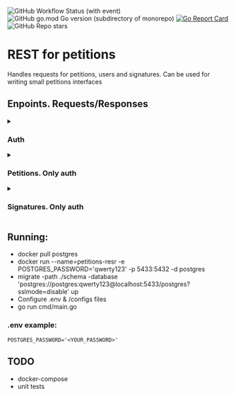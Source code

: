 ![GitHub Workflow Status (with event)](https://img.shields.io/github/actions/workflow/status/zardan4/petition-rest/linter.yml)
![GitHub go.mod Go version (subdirectory of monorepo)](https://img.shields.io/github/go-mod/go-version/zardan4/petition-rest)
[![Go Report Card](https://goreportcard.com/badge/github.com/zardan4/petition-rest)](https://goreportcard.com/report/github.com/zardan4/petition-rest)
![GitHub Repo stars](https://img.shields.io/github/stars/zardan4/petition-rest)

# REST for petitions
Handles requests for petitions, users and signatures. Can be used for writing small petitions interfaces
## Enpoints. Requests/Responses
<details>
<summary>
<h3>Auth</h3>
</summary>

#### POST /signup. Create new user
```go
CreateUser(user petitions.User) (int, error)
```
Request body
```json
{
    "name": "mark zuckerberg",
    "grade": "3",
    "password": "secretpassword123"
}
```
Response
```json
{
    "id": newUserId
}
```

<br>

#### POST /signin. Sign in as old user
```go
GetUserByName(name, password string) (petitions.User, error)
```
Request body
```json
{
    "name": "mark zuckerberg",
    "password": "secretpassword123"
}
```
Response
```json
{
    "token": usersJWT
}
```
</details>

<!-- petitions -->
<details>
<summary>
<h3>Petitions. Only auth</h3>
</summary>

#### GET /petitions. Get all petitions
```go
GetAllPetitions() ([]petitions.Petition, error)
```
Response
```json
{
    "data": [
        {
            "id": "id",
            "title": "title",
            "date": "date",
            "timeend": "timeend",
            "text": "text",
            "answer": "answer"
        }
    ]
}
```

<br>

#### POST /petitions. Create petition
```go
CreatePetition(title, text string, authorId int) (int, error)
```
Request body
```json
{
    "title": "title_example",
    "text": "text_example"
}
```
Response
```json
{
    "id": "id"
}
```

<br>

#### GET /petitions/{id}. Get petition by id
```go
GetPetition(petitionId int) (petitions.Petition, error)
```
Response
```json
{
    "id": "id",
    "title": "title",
    "date": "date",
    "timeend": "timeend",
    "text": "text",
    "answer": "answer"
}
```

<br>

#### PUT /petitions/{id}. Update petition by id
```go
UpdatePetition(petition petitions.UpdatePetitionInput, petitionId, userId int) error
```
Request body. Optional fields but at least one
```json
{
    "id": "id",
    "title": "title",
    "date": "date",
    "timeend": "timeend",
    "text": "text",
    "answer": "answer"
}
```
Response
```json
{
    "status": "ok"
}
```

<br>

#### DELETE /petitions/{id}. Delete petition by id
```go
DeletePetition(petitionId, userId int) error
```
Response
```json
{
    "status": "ok"
}
```

<br>

#### GET /petitions/{id}/signed. Get petition signed status by user
```go
CheckSignatorie(petitionId, userId int) (bool, error)
```
Response
```json
{
    "signed": bool
}
```
</details>

<!-- signatures -->
<details>
<summary>
<h3>Signatures. Only auth</h3>
</summary>

#### GET /petitions/{id}/subs. Get all signatures for petition
```go
GetAllSubs(petitionId int) ([]petitions.Sub, error)
```
Response
```json
{
    "data": [
        {
            "id": "id",
            "date": "date",
            "userId": "userId",
            "name": "username"
        }
    ]
}
```

<br>

#### POST /petitions/{id}/subs. Create signature for petition
```go
CreateSub(petitionId, userId int) (int, error)
```
Request body
```json
{}
```
Response
```json
{
    "id": "signatureId"
}
```

<br>

#### DELETE /petitions/{id}/subs/{sign_id}. Delete specified signature for petition
```go
DeleteSub(subId, petitionId, userId int) error
```
Response
```json
{
    "status": "ok"
}
```
</details>

## Running:
- docker pull postgres 
- docker run --name=petitions-resr -e POSTGRES_PASSWORD='qwerty123' -p 5433:5432 -d postgres
- migrate -path ./schema -database 'postgres://postgres:qwerty123@localhost:5433/postgres?sslmode=disable' up
- Configure .env & /configs files
- go run cmd/main.go

### .env example:
```env
POSTGRES_PASSWORD='<YOUR_PASSWORD>'
```
## TODO
- docker-compose
- unit tests
